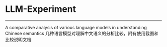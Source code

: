 # LLM-Experiment
---
A comparative analysis of various language models in understanding Chinese semantics 
几种语言模型对理解中文语义的分析比较，附有使用截图和比较说明文档